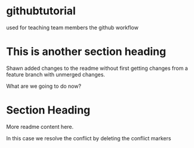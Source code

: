 # githubtutorial
used for teaching team members the github workflow


# This is another section heading
Shawn added changes to the readme without first getting changes from a feature branch with unmerged changes.

What are we going to do now?

# Section Heading
More readme content here.

In this case we resolve the conflict by deleting the conflict markers
